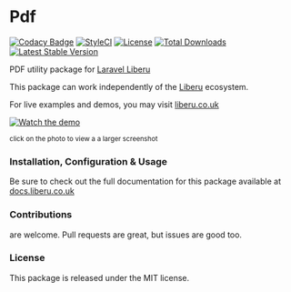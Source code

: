 # Pdf

[![Codacy Badge](https://app.codacy.com/project/badge/Grade/bb1ce07fc53b4bec8a8c26ecc79f0107)](https://www.codacy.com/gh/laravel-liberu/pdf?utm_source=github.com&amp;utm_medium=referral&amp;utm_content=laravel-liberu/pdf&amp;utm_campaign=Badge_Grade)
[![StyleCI](https://github.styleci.io/repos/85466970/shield?branch=master)](https://github.styleci.io/repos/85466970)
[![License](https://poser.pugx.org/laravel-liberu/pdf/license)](https://packagist.org/packages/laravel-liberu/pdf)
[![Total Downloads](https://poser.pugx.org/laravel-liberu/pdf/downloads)](https://packagist.org/packages/laravel-liberu/pdf)
[![Latest Stable Version](https://poser.pugx.org/laravel-liberu/pdf/version)](https://packagist.org/packages/laravel-liberu/pdf)

PDF utility package for [Laravel Liberu](https://github.com/laravel-liberu/Liberu)

This package can work independently of the [Liberu](https://github.com/laravel-liberu/Liberu) ecosystem.

For live examples and demos, you may visit [liberu.co.uk](https://www.liberu.co.uk)

[![Watch the demo](https://laravel-liberu.github.io/pdf/screenshots/bulma_001_thumb.png)](https://laravel-liberu.github.io/pdf/screenshots/bulma_001.png)

<sup>click on the photo to view a a larger screenshot</sup>

### Installation, Configuration & Usage

Be sure to check out the full documentation for this package available at [docs.liberu.co.uk](https://docs.liberu.co.uk/backend/pdf.html)

### Contributions

are welcome. Pull requests are great, but issues are good too.

### License

This package is released under the MIT license.
